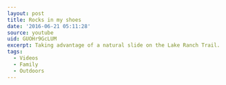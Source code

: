 ```yaml
---
layout: post
title: Rocks in my shoes
date: '2016-06-21 05:11:28'
source: youtube
uid: GUOHr9GcLUM
excerpt: Taking advantage of a natural slide on the Lake Ranch Trail.
tags:
  - Videos
  - Family
  - Outdoors
---
```

